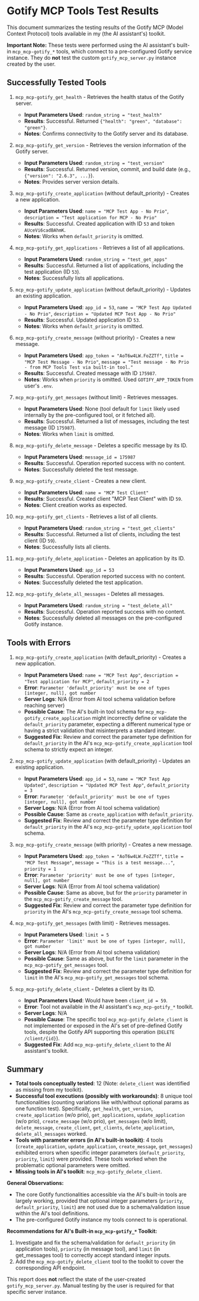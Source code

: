 # Gotify MCP Tools Test Results

This document summarizes the testing results of the Gotify MCP (Model Context Protocol) tools available in my (the AI assistant's) toolkit. 

**Important Note:** These tests were performed using the AI assistant's built-in `mcp_mcp-gotify_*` tools, which connect to a pre-configured Gotify service instance. They do **not** test the custom `gotify_mcp_server.py` instance created by the user.

## Successfully Tested Tools

1.  `mcp_mcp-gotify_get_health` - Retrieves the health status of the Gotify server.
    -   **Input Parameters Used**: `random_string = "test_health"`
    -   **Results**: Successful. Returned `{"health": "green", "database": "green"}`.
    -   **Notes**: Confirms connectivity to the Gotify server and its database.

2.  `mcp_mcp-gotify_get_version` - Retrieves the version information of the Gotify server.
    -   **Input Parameters Used**: `random_string = "test_version"`
    -   **Results**: Successful. Returned version, commit, and build date (e.g., `{"version": "2.6.3", ...}`).
    -   **Notes**: Provides server version details.

3.  `mcp_mcp-gotify_create_application` (without default_priority) - Creates a new application.
    -   **Input Parameters Used**: `name = "MCP Test App - No Prio"`, `description = "Test application for MCP - No Prio"`
    -   **Results**: Successful. Created application with ID `53` and token `AUceVi6cadBAhmK`.
    -   **Notes**: Works when `default_priority` is omitted.

4.  `mcp_mcp-gotify_get_applications` - Retrieves a list of all applications.
    -   **Input Parameters Used**: `random_string = "test_get_apps"`
    -   **Results**: Successful. Returned a list of applications, including the test application (ID `53`).
    -   **Notes**: Successfully lists all applications.

5.  `mcp_mcp-gotify_update_application` (without default_priority) - Updates an existing application.
    -   **Input Parameters Used**: `app_id = 53`, `name = "MCP Test App Updated - No Prio"`, `description = "Updated MCP Test App - No Prio"`
    -   **Results**: Successful. Updated application ID `53`.
    -   **Notes**: Works when `default_priority` is omitted.

6.  `mcp_mcp-gotify_create_message` (without priority) - Creates a new message.
    -   **Input Parameters Used**: `app_token = "AoT6w4LW.FoZZTf"`, `title = "MCP Test Message - No Prio"`, `message = "Test message - No Prio - from MCP Tools Test via built-in tool."`
    -   **Results**: Successful. Created message with ID `175987`.
    -   **Notes**: Works when `priority` is omitted. Used `GOTIFY_APP_TOKEN` from user's `.env`.

7.  `mcp_mcp-gotify_get_messages` (without limit) - Retrieves messages.
    -   **Input Parameters Used**: None (tool default for `limit` likely used internally by the pre-configured tool, or it fetched all).
    -   **Results**: Successful. Returned a list of messages, including the test message (ID `175987`).
    -   **Notes**: Works when `limit` is omitted.

8.  `mcp_mcp-gotify_delete_message` - Deletes a specific message by its ID.
    -   **Input Parameters Used**: `message_id = 175987`
    -   **Results**: Successful. Operation reported success with no content.
    -   **Notes**: Successfully deleted the test message.

9.  `mcp_mcp-gotify_create_client` - Creates a new client.
    -   **Input Parameters Used**: `name = "MCP Test Client"`
    -   **Results**: Successful. Created client "MCP Test Client" with ID `59`.
    -   **Notes**: Client creation works as expected.

10. `mcp_mcp-gotify_get_clients` - Retrieves a list of all clients.
    -   **Input Parameters Used**: `random_string = "test_get_clients"`
    -   **Results**: Successful. Returned a list of clients, including the test client (ID `59`).
    -   **Notes**: Successfully lists all clients.

11. `mcp_mcp-gotify_delete_application` - Deletes an application by its ID.
    -   **Input Parameters Used**: `app_id = 53`
    -   **Results**: Successful. Operation reported success with no content.
    -   **Notes**: Successfully deleted the test application.

12. `mcp_mcp-gotify_delete_all_messages` - Deletes all messages.
    -   **Input Parameters Used**: `random_string = "test_delete_all"`
    -   **Results**: Successful. Operation reported success with no content.
    -   **Notes**: Successfully deleted all messages on the pre-configured Gotify instance.

## Tools with Errors

1.  `mcp_mcp-gotify_create_application` (with default_priority) - Creates a new application.
    -   **Input Parameters Used**: `name = "MCP Test App"`, `description = "Test application for MCP"`, `default_priority = 2`
    -   **Error**: `Parameter 'default_priority' must be one of types [integer, null], got number`
    -   **Server Logs**: N/A (Error from AI tool schema validation before reaching server)
    -   **Possible Cause**: The AI's built-in tool schema for `mcp_mcp-gotify_create_application` might incorrectly define or validate the `default_priority` parameter, expecting a different numerical type or having a strict validation that misinterprets a standard integer.
    -   **Suggested Fix**: Review and correct the parameter type definition for `default_priority` in the AI's `mcp_mcp-gotify_create_application` tool schema to strictly expect an integer.

2.  `mcp_mcp-gotify_update_application` (with default_priority) - Updates an existing application.
    -   **Input Parameters Used**: `app_id = 53`, `name = "MCP Test App Updated"`, `description = "Updated MCP Test App"`, `default_priority = 3`
    -   **Error**: `Parameter 'default_priority' must be one of types [integer, null], got number`
    -   **Server Logs**: N/A (Error from AI tool schema validation)
    -   **Possible Cause**: Same as `create_application` with `default_priority`.
    -   **Suggested Fix**: Review and correct the parameter type definition for `default_priority` in the AI's `mcp_mcp-gotify_update_application` tool schema.

3.  `mcp_mcp-gotify_create_message` (with priority) - Creates a new message.
    -   **Input Parameters Used**: `app_token = "AoT6w4LW.FoZZTf"`, `title = "MCP Test Message"`, `message = "This is a test message..."`, `priority = 1`
    -   **Error**: `Parameter 'priority' must be one of types [integer, null], got number`
    -   **Server Logs**: N/A (Error from AI tool schema validation)
    -   **Possible Cause**: Same as above, but for the `priority` parameter in the `mcp_mcp-gotify_create_message` tool.
    -   **Suggested Fix**: Review and correct the parameter type definition for `priority` in the AI's `mcp_mcp-gotify_create_message` tool schema.

4.  `mcp_mcp-gotify_get_messages` (with limit) - Retrieves messages.
    -   **Input Parameters Used**: `limit = 5`
    -   **Error**: `Parameter 'limit' must be one of types [integer, null], got number`
    -   **Server Logs**: N/A (Error from AI tool schema validation)
    -   **Possible Cause**: Same as above, but for the `limit` parameter in the `mcp_mcp-gotify_get_messages` tool.
    -   **Suggested Fix**: Review and correct the parameter type definition for `limit` in the AI's `mcp_mcp-gotify_get_messages` tool schema.

5.  `mcp_mcp-gotify_delete_client` - Deletes a client by its ID.
    -   **Input Parameters Used**: Would have been `client_id = 59`.
    -   **Error**: Tool not available in the AI assistant's `mcp_mcp-gotify_*` toolkit.
    -   **Server Logs**: N/A
    -   **Possible Cause**: The specific tool `mcp_mcp-gotify_delete_client` is not implemented or exposed in the AI's set of pre-defined Gotify tools, despite the Gotify API supporting this operation (`DELETE /client/{id}`).
    -   **Suggested Fix**: Add `mcp_mcp-gotify_delete_client` to the AI assistant's toolkit.

## Summary

-   **Total tools conceptually tested**: 12 (Note: `delete_client` was identified as missing from my toolkit).
-   **Successful tool executions (possibly with workarounds)**: 8 unique tool functionalities (counting variations like with/without optional params as one function test). Specifically, `get_health`, `get_version`, `create_application` (w/o prio), `get_applications`, `update_application` (w/o prio), `create_message` (w/o prio), `get_messages` (w/o limit), `delete_message`, `create_client`, `get_clients`, `delete_application`, `delete_all_messages` worked.
-   **Tools with parameter errors (in AI's built-in toolkit)**: 4 tools (`create_application`, `update_application`, `create_message`, `get_messages`) exhibited errors when specific integer parameters (`default_priority`, `priority`, `limit`) were provided. These tools worked when the problematic optional parameters were omitted.
-   **Missing tools in AI's toolkit**: `mcp_mcp-gotify_delete_client`.

**General Observations:**
- The core Gotify functionalities accessible via the AI's built-in tools are largely working, provided that optional integer parameters (`priority`, `default_priority`, `limit`) are not used due to a schema/validation issue within the AI's tool definitions.
- The pre-configured Gotify instance my tools connect to is operational.

**Recommendations for AI's Built-in `mcp_mcp-gotify_*` Toolkit:**
1.  Investigate and fix the schema/validation for `default_priority` (in application tools), `priority` (in message tool), and `limit` (in get_messages tool) to correctly accept standard integer inputs.
2.  Add the `mcp_mcp-gotify_delete_client` tool to the toolkit to cover the corresponding API endpoint.

This report does **not** reflect the state of the user-created `gotify_mcp_server.py`. Manual testing by the user is required for that specific server instance. 
